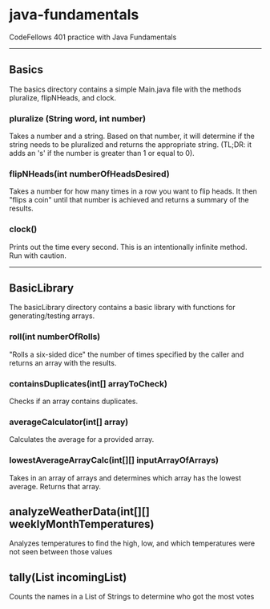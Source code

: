 # java-fundamentals
CodeFellows 401 practice with Java Fundamentals

___
## Basics
The basics directory contains a simple Main.java file with the methods pluralize, flipNHeads, and clock.

### pluralize (String word, int number) 
Takes a number and a string. Based on that number, it will determine if the string needs to be pluralized and returns the appropriate string. (TL;DR: it adds an 's' if the number is greater than 1 or equal to 0).

### flipNHeads(int numberOfHeadsDesired)
Takes a number for how many times in a row you want to flip heads. It then "flips a coin" until that number is achieved and returns a summary of the results. 

### clock()
Prints out the time every second. This is an intentionally infinite method. Run with caution. 

___
## BasicLibrary
The basicLibrary directory contains a basic library with functions for generating/testing arrays.

### roll(int numberOfRolls)
"Rolls a six-sided dice" the number of times specified by the caller and returns an array with the results.

### containsDuplicates(int[] arrayToCheck)
Checks if an array contains duplicates.

### averageCalculator(int[] array)
Calculates the average for a provided array.

### lowestAverageArrayCalc(int[][] inputArrayOfArrays)
Takes in an array of arrays and determines which array has the lowest average. Returns that array. 

## analyzeWeatherData(int[][] weeklyMonthTemperatures)
Analyzes temperatures to find the high, low, and which temperatures were not seen between those values

## tally(List<String> incomingList)
Counts the names in a List of Strings to determine who got the most votes

